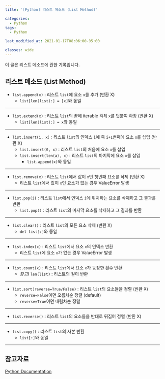 ```yaml
---
title: '[Python] 리스트 메소드 (List Method)'

categories:
  - Python
tags:
  - Python

last_modified_at: 2021-01-17T08:06:00-05:00

classes: wide
---
```


이 글은 리스트 메소드에 관한 기록입니다.

## 리스트 메소드 (List Method)

- `list.append(x)` : 리스트 `list`에 요소 `x`를 추가 (반환 X)
    - `list[len(list):] = [x]`와 동일

* * *

- `list.extend(x)` : 리스트 `list`의 끝에 iterable 객체 `x`를 덧붙여 확장 (반환 X)
    - `list[len(list):] = x`와 동일

* * *

- `list.insert(i, x)` : 리스트 `list`의 인덱스 `i`에 즉 `i+1`번째에 요소 `x`를 삽입 (반환 X)
    - `list.insert(0, x)` : 리스트 `list`의 처음에 요소 `x`를 삽입
    - `list.insert(len(a), x)` : 리스트 `list`의 마지막에 요소 `x`를 삽입
        - `list.append(x)`와 동일

* * *

- `list.remove(x)` : 리스트 `list`에서 값이 `x`인 첫번째 요소를 삭제 (반환 X)
    - 리스트 `list`에서 값이 `x`인 요소가 없는 경우 ValueError 발생

* * *

- `list.pop(i)` : 리스트 `list`에서 인덱스 `i`에 위치하는 요소를 삭제하고 그 결과를 반환
    - `list.pop()` : 리스트 `list`의 마지막 요소를 삭제하고 그 결과를 반환

* * *

- `list.clear()` : 리스트 `list`의 모든 요소 삭제 (반환 X)
    - `del list[:]`와 동일

* * *

- `list.index(x)` : 리스트 `list`에서 요소 `x`의 인덱스 반환
    - 리스트 `list`에 요소 `x`가 없는 경우 ValueError 발생

* * *

- `list.count(x)` : 리스트 `list`에서 요소 `x`가 등장한 횟수 반환
  - _참고)_ `len(list)` : 리스트의 길이 반환

* * *

- `list.sort(reverse=True/False)` : 리스트 `list`의 요소들을 정렬 (반환 X)
    - `reverse=False`이면 오름차순 정렬 (default)
    - `reverse=True`이면 내림차순 정렬

* * *

- `list.reverse()` : 리스트 `list`의 요소들을 반대로 뒤집어 정렬 (반환 X)

* * *

- `list.copy()` : 리스트 `list`의 사본 반환 
    - `list[:]`와 동일

* * *

## 참고자료

[Python Documentation](https://docs.python.org/ko/3/tutorial/datastructures.html#more-on-lists)

